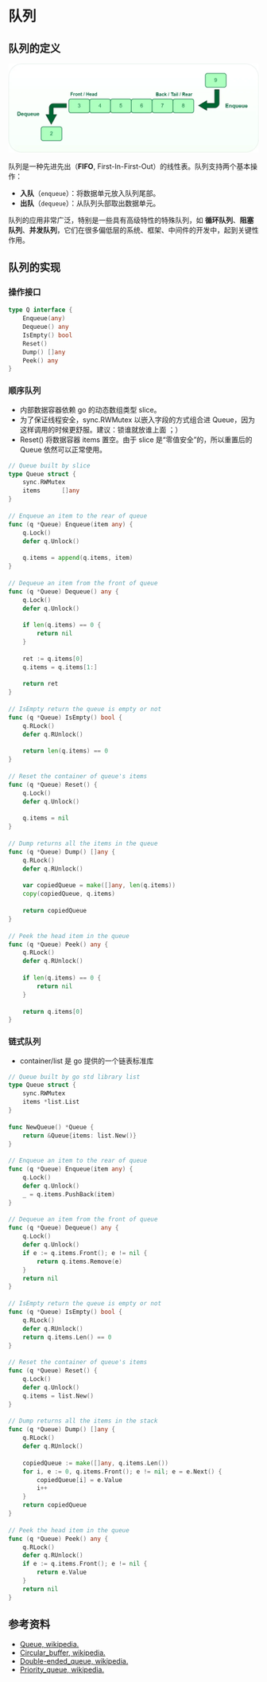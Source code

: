 # 队列

## 队列的定义

![queue](../static/queue.webp)

队列是一种先进先出（**FIFO**, First-In-First-Out）的线性表。队列支持两个基本操作：
- **入队**（`enqueue`）：将数据单元放入队列尾部。
- **出队**（`dequeue`）：从队列头部取出数据单元。

队列的应用非常广泛，特别是一些具有高级特性的特殊队列，如 **循环队列**、**阻塞队列**、**并发队列**，它们在很多偏低层的系统、框架、中间件的开发中，起到关键性作用。

## 队列的实现

### 操作接口

```go
type Q interface {
    Enqueue(any)
    Dequeue() any
    IsEmpty() bool
    Reset()
    Dump() []any
    Peek() any
}
```

### 顺序队列

- 内部数据容器依赖 go 的动态数组类型 slice。
- 为了保证线程安全，sync.RWMutex 以嵌入字段的方式组合进 Queue，因为这样调用的时候更舒服。建议：锁谁就放谁上面 ；）
- Reset() 将数据容器 items 置空。由于 slice 是“零值安全”的，所以重置后的 Queue 依然可以正常使用。

```go
// Queue built by slice
type Queue struct {
    sync.RWMutex
    items      []any
}

// Enqueue an item to the rear of queue
func (q *Queue) Enqueue(item any) {
    q.Lock()
    defer q.Unlock()

    q.items = append(q.items, item)
}

// Dequeue an item from the front of queue
func (q *Queue) Dequeue() any {
    q.Lock()
    defer q.Unlock()

    if len(q.items) == 0 {
        return nil
    }

    ret := q.items[0]
    q.items = q.items[1:]

    return ret
}

// IsEmpty return the queue is empty or not
func (q *Queue) IsEmpty() bool {
    q.RLock()
    defer q.RUnlock()

    return len(q.items) == 0
}

// Reset the container of queue's items
func (q *Queue) Reset() {
    q.Lock()
    defer q.Unlock()

    q.items = nil
}

// Dump returns all the items in the queue
func (q *Queue) Dump() []any {
    q.RLock()
    defer q.RUnlock()

    var copiedQueue = make([]any, len(q.items))
    copy(copiedQueue, q.items)

    return copiedQueue
}

// Peek the head item in the queue
func (q *Queue) Peek() any {
    q.RLock()
    defer q.RUnlock()

    if len(q.items) == 0 {
        return nil
    }

    return q.items[0]
}
```

### 链式队列

- container/list 是 go 提供的一个链表标准库

```go
// Queue built by go std library list
type Queue struct {
    sync.RWMutex
    items *list.List
}

func NewQueue() *Queue {
    return &Queue{items: list.New()}
}

// Enqueue an item to the rear of queue
func (q *Queue) Enqueue(item any) {
    q.Lock()
    defer q.Unlock()
    _ = q.items.PushBack(item)
}

// Dequeue an item from the front of queue
func (q *Queue) Dequeue() any {
    q.Lock()
    defer q.Unlock()
    if e := q.items.Front(); e != nil {
        return q.items.Remove(e)
    }
    return nil
}

// IsEmpty return the queue is empty or not
func (q *Queue) IsEmpty() bool {
    q.RLock()
    defer q.RUnlock()
    return q.items.Len() == 0
}

// Reset the container of queue's items
func (q *Queue) Reset() {
    q.Lock()
    defer q.Unlock()
    q.items = list.New()
}

// Dump returns all the items in the stack
func (q *Queue) Dump() []any {
    q.RLock()
    defer q.RUnlock()

    copiedQueue := make([]any, q.items.Len())
    for i, e := 0, q.items.Front(); e != nil; e = e.Next() {
        copiedQueue[i] = e.Value
        i++
    }
    return copiedQueue
}

// Peek the head item in the queue
func (q *Queue) Peek() any {
    q.RLock()
    defer q.RUnlock()
    if e := q.items.Front(); e != nil {
        return e.Value
    }
    return nil
}
```

## 参考资料

- [Queue, wikipedia.](https://en.wikipedia.org/wiki/Queue_(abstract_data_type))
- [Circular_buffer, wikipedia.](https://en.wikipedia.org/wiki/Circular_buffer)
- [Double-ended_queue, wikipedia.](https://en.wikipedia.org/wiki/Double-ended_queue)
- [Priority_queue, wikipedia.](https://en.wikipedia.org/wiki/Priority_queue)
